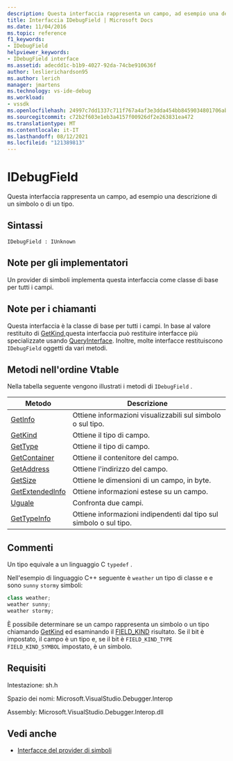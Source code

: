 ```yaml
---
description: Questa interfaccia rappresenta un campo, ad esempio una descrizione di un simbolo o di un tipo.
title: Interfaccia IDebugField | Microsoft Docs
ms.date: 11/04/2016
ms.topic: reference
f1_keywords:
- IDebugField
helpviewer_keywords:
- IDebugField interface
ms.assetid: adecdd1c-b1b9-4027-92da-74cbe910636f
author: leslierichardson95
ms.author: lerich
manager: jmartens
ms.technology: vs-ide-debug
ms.workload:
- vssdk
ms.openlocfilehash: 24997c7dd1337c711f767a4af3e3dda454bb8459034801706abd68d006475c5d
ms.sourcegitcommit: c72b2f603e1eb3a4157f00926df2e263831ea472
ms.translationtype: MT
ms.contentlocale: it-IT
ms.lasthandoff: 08/12/2021
ms.locfileid: "121389813"
---
```

# <a name="idebugfield"></a>IDebugField
Questa interfaccia rappresenta un campo, ad esempio una descrizione di un simbolo o di un tipo.

## <a name="syntax"></a>Sintassi

```
IDebugField : IUnknown
```

## <a name="notes-for-implementers"></a>Note per gli implementatori
 Un provider di simboli implementa questa interfaccia come classe di base per tutti i campi.

## <a name="notes-for-callers"></a>Note per i chiamanti
 Questa interfaccia è la classe di base per tutti i campi. In base al valore restituito di [GetKind,](../../../extensibility/debugger/reference/idebugfield-getkind.md)questa interfaccia può restituire interfacce più specializzate usando [QueryInterface](/cpp/atl/queryinterface). Inoltre, molte interfacce restituiscono `IDebugField` oggetti da vari metodi.

## <a name="methods-in-vtable-order"></a>Metodi nell'ordine Vtable
 Nella tabella seguente vengono illustrati i metodi di `IDebugField` .

|Metodo|Descrizione|
|------------|-----------------|
|[GetInfo](../../../extensibility/debugger/reference/idebugfield-getinfo.md)|Ottiene informazioni visualizzabili sul simbolo o sul tipo.|
|[GetKind](../../../extensibility/debugger/reference/idebugfield-getkind.md)|Ottiene il tipo di campo.|
|[GetType](../../../extensibility/debugger/reference/idebugfield-gettype.md)|Ottiene il tipo di campo.|
|[GetContainer](../../../extensibility/debugger/reference/idebugfield-getcontainer.md)|Ottiene il contenitore del campo.|
|[GetAddress](../../../extensibility/debugger/reference/idebugfield-getaddress.md)|Ottiene l'indirizzo del campo.|
|[GetSize](../../../extensibility/debugger/reference/idebugfield-getsize.md)|Ottiene le dimensioni di un campo, in byte.|
|[GetExtendedInfo](../../../extensibility/debugger/reference/idebugfield-getextendedinfo.md)|Ottiene informazioni estese su un campo.|
|[Uguale](../../../extensibility/debugger/reference/idebugfield-equal.md)|Confronta due campi.|
|[GetTypeInfo](../../../extensibility/debugger/reference/idebugfield-gettypeinfo.md)|Ottiene informazioni indipendenti dal tipo sul simbolo o sul tipo.|

## <a name="remarks"></a>Commenti
 Un tipo equivale a un linguaggio C `typedef` .

 Nell'esempio di linguaggio C++ seguente è `weather` un tipo di classe e e sono `sunny` `stormy` simboli:

```cpp
class weather;
weather sunny;
weather stormy;
```

 È possibile determinare se un campo rappresenta un simbolo o un tipo chiamando [GetKind](../../../extensibility/debugger/reference/idebugfield-getkind.md) ed esaminando il [FIELD_KIND](../../../extensibility/debugger/reference/field-kind.md) risultato. Se il bit è impostato, il campo è un tipo e, se il bit è `FIELD_KIND_TYPE` `FIELD_KIND_SYMBOL` impostato, è un simbolo.

## <a name="requirements"></a>Requisiti
 Intestazione: sh.h

 Spazio dei nomi: Microsoft.VisualStudio.Debugger.Interop

 Assembly: Microsoft.VisualStudio.Debugger.Interop.dll

## <a name="see-also"></a>Vedi anche
- [Interfacce del provider di simboli](../../../extensibility/debugger/reference/symbol-provider-interfaces.md)
